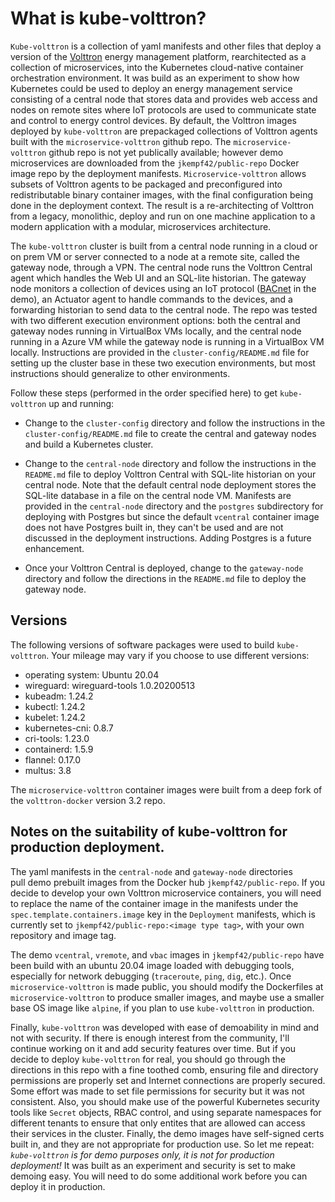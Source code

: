 # What is kube-volttron?

`Kube-volttron` is a collection of yaml manifests and other files that deploy a version of
the [Volttron](https://volttron.readthedocs.io/en/main/) energy management platform, rearchitected 
as a collection of microservices, into the Kubernetes cloud-native container orchestration environment. 
It was build as an experiment to show how Kubernetes could be used to deploy an energy management service
consisting of a central node that stores data and provides web access and nodes on remote sites where
IoT protocols are used to communicate state and control to energy control devices.
By default, the Volttron images deployed by `kube-volttron` are prepackaged collections of Volttron agents
built with the `microservice-volttron` github repo. The `microservice-volttron` github repo is not 
yet publically available; however demo microservices are downloaded from the 
`jkempf42/public-repo` Docker image repo by the deployment manifests. 
`Microservice-volttron` allows subsets of Volttron agents
to be packaged and preconfigured into redistributable binary container images, with
the final configuration being done in the deployment context. The result is a re-architecting of
Volttron from a legacy, monolithic, deploy and run on one machine application to a modern 
application with a modular, microservices 
architecture. 

The `kube-volttron` cluster is built from a central node running in a cloud or on prem VM or server 
connected to 
a node at a remote site, called the gateway node, through a VPN. The central node runs the Volttron Central
agent which handles the Web UI and an SQL-lite historian. The gateway node monitors a collection of
devices using an IoT protocol ([BACnet](http://www.bacnet.org/) in the demo), an Actuator agent to handle commands
to the devices, and a forwarding historian to send data to the central node.
The repo was tested with two different execution environment options: both the central and gateway nodes running in VirtualBox VMs locally, 
and the central node running in a Azure VM while the gateway node is running in a VirtualBox VM locally.
Instructions are provided in the `cluster-config/README.md` file for setting up the cluster base in these two
execution environments, but most instructions should generalize to other environments.

Follow these steps (performed in the order specified here) to get `kube-volttron` up and running:

- Change to the `cluster-config` directory and follow the instructions in the `cluster-config/README.md` file 
to create the central and gateway nodes and build a Kubernetes cluster.

- Change to the `central-node` directory and follow the instructions in the `README.md` file to deploy 
Volttron Central with SQL-lite historian on your
central node. Note that the default central node deployment stores the SQL-lite database in a file on the 
central node VM. Manifests are provided in the `central-node` directory and the `postgres` 
subdirectory for deploying with Postgres but since
the default `vcentral` container image does not have Postgres built in, they can't be used
and are not discussed in the deployment instructions. Adding Postgres
is a future enhancement.

- Once your Volttron Central is deployed, change to the `gateway-node` directory and follow the directions in the 
`README.md` file to deploy the gateway node.

## Versions

The following versions of software packages were used to build `kube-volttron`. Your mileage may vary if you
choose to use different versions:

- operating system: Ubuntu 20.04 
- wireguard: wireguard-tools 1.0.20200513
- kubeadm: 1.24.2
- kubectl: 1.24.2 
- kubelet: 1.24.2
- kubernetes-cni:  0.8.7
- cri-tools: 1.23.0
- containerd: 1.5.9
- flannel: 0.17.0
- multus: 3.8

The `microservice-volttron` container images were built from a deep fork of
the `volttron-docker` version 3.2 repo.

## Notes on the suitability of kube-volttron for production deployment.

The yaml manifests in the `central-node` and `gateway-node` directories  
pull demo prebuilt images from the Docker hub `jkempf42/public-repo`. 
If you decide to develop your own Volttron microservice containers, 
you will need to replace
the name of the container image in the manifests under the 
`spec.template.containers.image` key in the `Deployment` manifests, which is currently set to
`jkempf42/public-repo:<image type tag>`, with your own repository and image tag.

The demo `vcentral`, `vremote`, and `vbac` images in `jkempf42/public-repo` have been build 
with an ubuntu 20.04 image loaded with
debugging tools, especially for network debugging (`traceroute`, `ping`, `dig`, etc.). 
Once `microservice-volttron` is made public, you should modify the 
Dockerfiles at `microservice-volttron` to produce smaller 
images, and maybe use a smaller base OS image like `alpine`, if you plan to use `kube-volttron` in production. 

Finally, `kube-volttron` was developed with ease of demoability in mind
and not with security. If there is enough interest from the community, I'll continue working on it
and add security features over time. But if you decide to deploy `kube-volttron` for real, you
should go through the directions in this repo with a fine toothed comb,
ensuring file and directory permissions are properly set and Internet connections are properly secured. Some effort 
was made to set file permissions for security but it was not consistent. Also, you
should make use of the powerful Kubernetes security tools like `Secret`
objects, RBAC control, and using separate namespaces for different tenants to 
ensure that only entites that are allowed can access their services in the cluster.
Finally, the demo images have self-signed certs built in, and they are not
appropriate for production use. So let me repeat: _`kube-volttron` is for
demo purposes only, it is not for production deployment!_ 
It was built as an experiment and security is set to make demoing easy. 
You will need to do some additional work before you can deploy 
it in production. 


